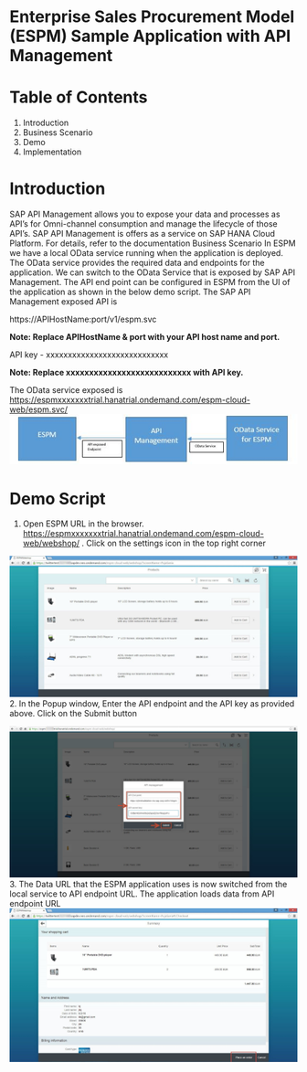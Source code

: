 Enterprise Sales Procurement Model (ESPM) Sample Application with API Management
================================================================================



# Table of Contents

1. Introduction
2. Business Scenario
3. Demo
4. Implementation
 


# Introduction

SAP API Management allows you to expose your data and processes as API’s for Omni-channel consumption and manage the lifecycle of those API’s. 
SAP API Management is offers as a service on SAP HANA Cloud Platform. For details, refer to the documentation
Business Scenario
In ESPM we have a local OData service running when the application is deployed. The OData service provides the required data and endpoints for the application.
We can switch to the OData Service that is exposed by SAP API Management. The API end point can be configured in ESPM from the UI of the application as shown in the below demo script.
The SAP API Management exposed API is 

https://APIHostName:port/v1/espm.svc

**Note: Replace APIHostName & port with your API host name and port.**

API key - xxxxxxxxxxxxxxxxxxxxxxxxxxxx

**Note: Replace xxxxxxxxxxxxxxxxxxxxxxxxxxx with API key.**

The OData service exposed is https://espmxxxxxxxtrial.hanatrial.ondemand.com/espm-cloud-web/espm.svc/
![Usecase Diagram](/docs/images/APIMgmntFlow.JPG?raw=true)

# Demo Script
1.	Open ESPM URL in the browser. https://espmxxxxxxxtrial.hanatrial.ondemand.com/espm-cloud-web/webshop/ . Click on the settings icon in the top right corner

![ESPM1](/docs/images/ESPM1.jpg?raw=true)
2.	In the Popup window, Enter the API endpoint and the API key as provided above. Click on the Submit button

![ESPM2](/docs/images/ESPM2.jpg?raw=true)
3.	The Data URL that the ESPM application uses is now switched from the local service to API endpoint URL. The application loads data from API endpoint URL
![ESPM3](/docs/images/ESPM3.jpg?raw=true)



